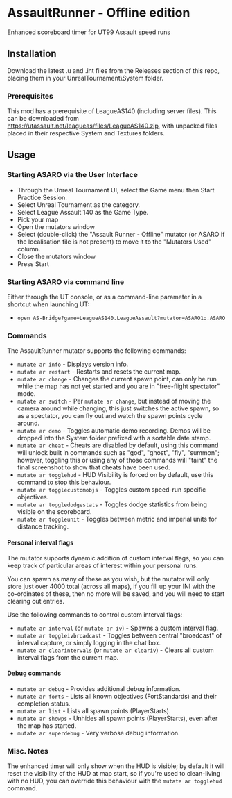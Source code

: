 # AssaultRunner - Offline edition
Enhanced scoreboard timer for UT99 Assault speed runs

## Installation

Download the latest .u and .int files from the Releases section of this repo, placing them in your UnrealTournament\System folder.

### Prerequisites

This mod has a prerequisite of LeagueAS140 (including server files). This can be downloaded from https://utassault.net/leagueas/files/LeagueAS140.zip, with unpacked files placed in their respective System and Textures folders.

## Usage

### Starting ASARO via the User Interface

- Through the Unreal Tournament UI, select the Game menu then Start Practice Session.
- Select Unreal Tournament as the category.
- Select League Assault 140 as the Game Type.
- Pick your map
- Open the mutators window
- Select (double-click) the "Assault Runner - Offline" mutator (or ASARO if the localisation file is not present) to move it to the "Mutators Used" column.
- Close the mutators window
- Press Start

### Starting ASARO via command line

Either through the UT console, or as a command-line parameter in a shortcut when launching UT:
- `open AS-Bridge?game=LeagueAS140.LeagueAssault?mutator=ASARO1o.ASARO`

### Commands

The AssaultRunner mutator supports the following commands:

 - `mutate ar info` - Displays version info.
 - `mutate ar restart` - Restarts and resets the current map.
 - `mutate ar change` - Changes the current spawn point, can only be run while the map has not yet started and you are in "free-flight spectator" mode.
 - `mutate ar switch` - Per `mutate ar change`, but instead of moving the camera around while changing, this just switches the active spawn, so as a spectator, you can fly out and watch the spawn points cycle around.
 - `mutate ar demo` - Toggles automatic demo recording. Demos will be dropped into the System folder prefixed with a sortable date stamp.
 - `mutate ar cheat` - Cheats are disabled by default, using this command will unlock built in commands such as "god", "ghost", "fly", "summon"; however, toggling this or using any of those commands will "taint" the final screenshot to show that cheats have been used.
 - `mutate ar togglehud` - HUD Visibility is forced on by default, use this command to stop this behaviour.
 - `mutate ar togglecustomobjs` - Toggles custom speed-run specific objectives.
 - `mutate ar toggledodgestats` - Toggles dodge statistics from being visible on the scoreboard.
 - `mutate ar toggleunit` - Toggles between metric and imperial units for distance tracking.

#### Personal interval flags

The mutator supports dynamic addition of custom interval flags, so you can keep track of particular areas of interest within your personal runs.

You can spawn as many of these as you wish, but the mutator will only store just over 4000 total (across all maps), if you fill up your INI with the co-ordinates of these, then no more will be saved, and you will need to start clearing out entries.

Use the following commands to control custom interval flags:
 - `mutate ar interval` (or `mutate ar iv`) - Spawns a custom interval flag.
 - `mutate ar toggleivbroadcast` - Toggles between central "broadcast" of interval capture, or simply logging in the chat box.
 - `mutate ar clearintervals` (or `mutate ar cleariv`) - Clears all custom interval flags from the current map.

#### Debug commands
 - `mutate ar debug` - Provides additional debug information.
 - `mutate ar forts` - Lists all known objectives (FortStandards) and their completion status.
 - `mutate ar list` - Lists all spawn points (PlayerStarts).
 - `mutate ar showps` - Unhides all spawn points (PlayerStarts), even after the map has started.
 - `mutate ar superdebug` - Very verbose debug information.
 
 
### Misc. Notes

The enhanced timer will only show when the HUD is visible; by default it will reset the visibility of the HUD at map start, so if you're used to clean-living with no HUD, you can override this behaviour with the `mutate ar togglehud` command.
